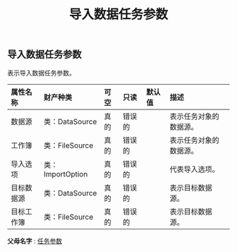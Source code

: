﻿---
title: 导入数据任务参数
second_title: Aspose.Cells Cloud Documen
type: docs
url: /zh/specification/model/importdatataskparameter/
description: Aspose.Cells 云模型规范：ImportDataTaskParameter。轻松处理 Excel 和其他电子表格文档，具有打开、生成、编辑、拆分、合并、比较和转换等功能
kwords: Excel，Office，电子表格，云 REST API，ImportDataTaskParameter
weight: 50
---
## **导入数据任务参数**

表示导入数据任务参数。

|属性名称|财产种类|可空|只读|默认值|描述|
|:- |:- |:- |:- |:- |:- |
|数据源|类：DataSource|真的|错误的||表示任务对象的数据源。|
|工作簿|类：FileSource|真的|错误的||表示任务对象的数据源。|
|导入选项|类：ImportOption|真的|错误的||代表导入选项。|
|目标数据源|类：DataSource|真的|错误的||表示目标数据源。|
|目标工作簿|类：FileSource|真的|错误的||表示目标数据源。|

**父母名字** : [任务参数](/specification/model/taskparameter)

